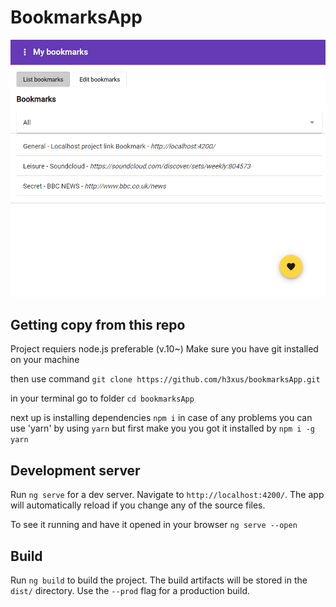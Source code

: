 # BookmarksApp

![AppScreens](https://raw.githubusercontent.com/h3xus/bookmarksApp/master/img/bookmarkAppGif.gif?token=ABCFPRSRAVN2XTG3RUOENWS6BHCRG)

## Getting copy from this repo

Project requiers node.js preferable (v.10~)
Make sure you have git installed on your machine

then use command 
`git clone https://github.com/h3xus/bookmarksApp.git`

in your terminal go to folder 
`cd bookmarksApp`

next up is installing dependencies
`npm i`
in case of any problems you can use 'yarn'
by using
`yarn`
but first make you you got it installed by 
`npm i -g yarn`


## Development server

Run `ng serve` for a dev server. Navigate to `http://localhost:4200/`. The app will automatically reload if you change any of the source files.

To see it running and have it opened in your browser
`ng serve --open`


## Build

Run `ng build` to build the project. The build artifacts will be stored in the `dist/` directory. Use the `--prod` flag for a production build.
